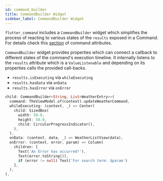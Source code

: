 ```yaml
---
id: command_builder
title: CommandBuilder Widget
sidebar_label: CommandBuilder Widget
---
```


`flutter_command` includes a `CommandBuilder` widget which simplifies the process of reacting to various states of the `results` exposed in a Command. For details check this [section](/command_details/command_attributes.md#extract-information-from-commands) of command attributes.

`CommandBuilder` widget provides properties which can connect a callback to different states of the command's execution timeline. It internally listens to the `results` attribute which is a `ValueListenable` and depending on its properties calls the provided call-backs.

* `results.isExecuting` via `whileExecuting`
* `results.hasData` via `onData`
* `results.hasError` via `onError`

```dart
child: CommandBuilder<String, List<WeatherEntry>>(
  command: TheViewModel.of(context).updateWeatherCommand,
  whileExecuting: (context, _) => Center(
    child: SizedBox(
      width: 50.0,
      height: 50.0,
      child: CircularProgressIndicator(),
    ),
  ),
  onData: (context, data, _) => WeatherListView(data),
  onError: (context, error, param) => Column(
    children: [
      Text('An Error has occurred!'),
      Text(error.toString()),
      if (error != null) Text('For search term: $param')
    ],
  ),
),
```